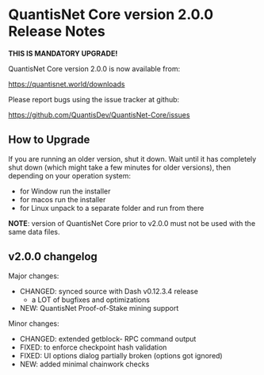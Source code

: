 QuantisNet Core version 2.0.0 Release Notes
=======================================

**THIS IS MANDATORY UPGRADE!**


QuantisNet Core version 2.0.0 is now available from:

  https://quantisnet.world/downloads

Please report bugs using the issue tracker at github:

  https://github.com/QuantisDev/QuantisNet-Core/issues


How to Upgrade
--------------

If you are running an older version, shut it down. Wait until it has completely
shut down (which might take a few minutes for older versions), then depending on
your operation system:

* for Window run the installer
* for macos run the installer
* for Linux unpack to a separate folder and run from there

**NOTE**: version of QuantisNet Core prior to v2.0.0 must not be used with the same data files.


v2.0.0 changelog
----------------

Major changes:

* CHANGED: synced source with Dash v0.12.3.4 release
    - a LOT of bugfixes and optimizations
* NEW: QuantisNet Proof-of-Stake mining support


Minor changes:

* CHANGED: extended getblock- RPC command output
* FIXED: to enforce checkpoint hash validation
* FIXED: UI options dialog partially broken (options got ignored)
* NEW: added minimal chainwork checks
